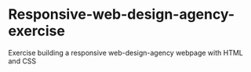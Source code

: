 # Responsive-web-design-agency-exercise
Exercise building a responsive web-design-agency webpage with HTML and CSS
